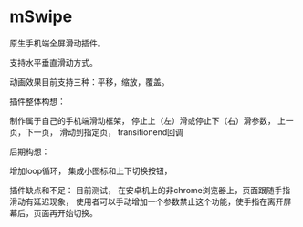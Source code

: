 # mSwipe

原生手机端全屏滑动插件。

支持水平垂直滑动方式。

动画效果目前支持三种：平移，缩放，覆盖。

插件整体构想：

制作属于自己的手机端滑动框架，
停止上（左）滑或停止下（右）滑参数，
上一页，下一页，
滑动到指定页，
transitionend回调


后期构想：

增加loop循环，
集成小图标和上下切换按钮，


插件缺点和不足：
目前测试，
在安卓机上的非chrome浏览器上，页面跟随手指滑动有延迟现象，
使用者可以手动增加一个参数禁止这个功能，使手指在离开屏幕后，页面再开始切换。
